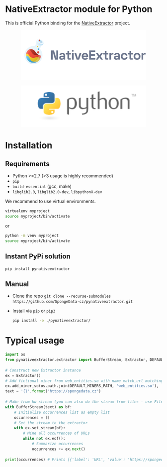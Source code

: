 # NativeExtractor module for Python
This is official Python binding for the [NativeExtractor](https://github.com/SpongeData-cz/nativeextractor) project.

<p align="center"><img src="https://raw.githubusercontent.com/SpongeData-cz/nativeextractor/main/logo.svg" width="400" /></p>
<p align="center"><img src="logo_python.png" width="400" /></p>

# Installation
## Requirements
* Python >=2.7 (>3 usage is highly recommended)
* `pip`
* `build-essential` (gcc, make)
* `libglib2.0`, `libglib2.0-dev`, `libpythonX-dev`

We recommend to use virtual environments.
```bash
virtualenv myproject
source myproject/bin/activate
```
or
```bash
python -m venv myproject
source myproject/bin/activate
```

## Instant PyPi solution
```pip install pynativeextractor```

## Manual
* Clone the repo
`git clone --recurse-submodules https://github.com/SpongeData-cz/pynativeextractor.git`

* Install via `pip` or `pip3`
    ```bash
    pip install -e ./pynativeextractor/
    ```

# Typical usage

```python
import os
from pynativeextractor.extractor import BufferStream, Extractor, DEFAULT_MINERS_PATH

# Construct new Extractor instance
ex = Extractor()
# Add fictional miner from web_entities.so with name match_url matching all URLs
ex.add_miner_so(os.path.join(DEFAULT_MINERS_PATH, 'web_entities.so'), 'match_url')
text = '{}'.format("https://spongedata.cz")

# Make from hw stream (you can also do the stream from files - use FileStream - mmap is used internally)
with BufferStream(text) as bf:
    # Initialize occurrences list as empty list
    occurrences = []
    # Set the stream to the extractor
    with ex.set_stream(bf):
        # Mine all occurrences of URLs
        while not ex.eof():
            # Summarize occurrences
            occurrences += ex.next()

print(occurrences) # Prints [{'label': 'URL', 'value': 'https://spongedata.cz', 'pos': 0, 'len': 13, 'prob': 1.0}]
```
